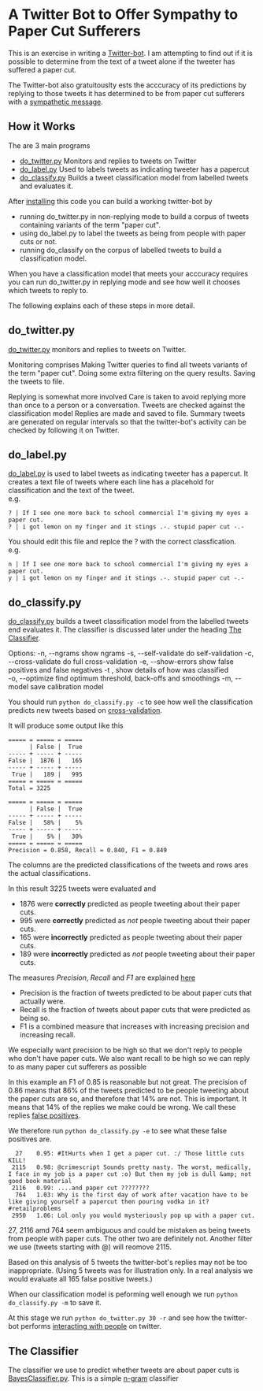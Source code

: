 A Twitter Bot to Offer Sympathy to Paper Cut Sufferers
======================================================

This is an exercise in writing a [Twitter-bot](http://twitter.com/OwwwPapercut). 
I am attempting to find out if it is possible
to determine from the text of a tweet alone if the tweeter has suffered a 
paper cut. 

The Twitter-bot also gratuitouslty ests the acccuracy of its predictions by replying to 
those tweets it has determined to be from paper cut sufferers with a 
[sympathetic message](https://github.com/peterwilliams97/twitter_bot/blob/master/do_twitter.py#L292).

How it Works
------------
The are 3 main programs

* [do_twitter.py](https://github.com/peterwilliams97/twitter_bot/blob/master/do_twitter.py) Monitors and replies to tweets on Twitter 
* [do_label.py](https://github.com/peterwilliams97/twitter_bot/blob/master/do_label.py) Used to labels tweets as indicating tweeter has a papercut 
* [do_classify.py](https://github.com/peterwilliams97/twitter_bot/blob/master/do_classify.py) Builds a tweet classification model from labelled tweets and evaluates it.  

After [installing](https://github.com/peterwilliams97/twitter_bot/blob/master/INSTALL.md) this code you can build a working twitter-bot by 
* running do_twitter.py in non-replying mode to build a corpus of tweets containing variants of the term "paper cut".
* using do_label.py to label the tweets as being from people with paper cuts or not.
* running do_classify on the corpus of labelled tweets to build a classification model.

When you have a classification model that meets your acccuracy requires you can run do_twitter.py in replying mode and see how well it chooses
which tweets to reply to. 

The following explains each of these steps in more detail.

do_twitter.py
-------------
[do_twitter.py](http://github.com/peterwilliams97/twitter_bot/blob/master/do_twitter.py) monitors and replies to tweets on Twitter.

Monitoring comprises
    Making Twitter queries to find all tweets variants of the term "paper cut".
    Doing some extra filtering on the query results.
    Saving the tweets to file.
    
Replying is somewhat more involved
    Care is taken to avoid replying more than once to a person or a conversation.
    Tweets are checked against the classification model
    Replies are made and saved to file.
    Summary tweets are generated on regular intervals so that the twitter-bot's activity can be checked by following it on Twitter.
 
do_label.py
----------- 
[do_label.py](https://github.com/peterwilliams97/twitter_bot/blob/master/do_label.py) is used to label tweets as indicating tweeter 
has a papercut.  It creates a text file of tweets where each line has a placehold for classification and the text of the tweet.     
e.g.

    ? | If I see one more back to school commercial I'm giving my eyes a paper cut.
    ? | i got lemon on my finger and it stings .-. stupid paper cut -.-

You should edit this file and replce the ? with the correct classfication.  
e.g.    

    n | If I see one more back to school commercial I'm giving my eyes a paper cut.
    y | i got lemon on my finger and it stings .-. stupid paper cut -.-    

do_classify.py
--------------    
[do_classify.py](https://github.com/peterwilliams97/twitter_bot/blob/master/do_classify.py) builds a tweet classification model from 
the labelled tweets end evaluates it. The classifier is discussed later under the heading [The Classifier](#the-classifier).

Options:
    -n, --ngrams          show ngrams
    -s, --self-validate   do self-validation
    -c, --cross-validate  do full cross-validation
    -e, --show-errors     show false positives and false negatives
    -t <string>,          show details of how <string> was classified  
    -o, --optimize        find optimum threshold, back-offs and smoothings
    -m, --model           save calibration model
    
You should run `python do_classify.py -c` to see how well the classification predicts new tweets based on 
[cross-validation](http://en.wikipedia.org/wiki/Cross-validation_\(statistics\)). 

It will produce some output like this

    ===== = ===== = =====
          | False |  True
    ----- + ----- + -----
    False |  1876 |   165
    ----- + ----- + -----
     True |   189 |   995
    ===== = ===== = =====
    Total = 3225

    ===== = ===== = =====
          | False |  True
    ----- + ----- + -----
    False |   58% |    5%
    ----- + ----- + -----
     True |    5% |   30%
    ===== = ===== = =====
    Precision = 0.858, Recall = 0.840, F1 = 0.849 

The columns are the predicted classifications of the tweets and rows ares the actual classifications.

In this result 3225 tweets were evaluated and
* 1876 were __correctly__ predicted as people tweeting about their paper cuts.   
* 995 were __correctly__ predicted as _not_ people tweeting about their paper cuts. 
* 165 were __incorrectly__ predicted as people tweeting about their paper cuts.   
* 189 were __incorrectly__ predicted as _not_ people tweeting about their paper cuts. 

The measures _Precision_, _Recall_ and _F1_ are explained 
[here](http://tomazkovacic.com/blog/74/evaluation-metrics-for-text-extraction-algorithms/)
* Precision is the fraction of tweets predicted to be about paper cuts that actually were.
* Recall is the fraction of tweets about paper cuts that were predicted as being so.
* F1 is a combined measure that increases with increasing precision and increasing recall.

We especially want precision to be high so that we don't reply to people who don't have paper cuts.
We also want recall to be high so we can reply to as many paper cut sufferers as possible 

In this example an F1 of 0.85 is reasonable but not great. The precision of 0.86 means that 86% of the tweets 
predicted to be people tweeting about the paper cuts are so, and therefore that 14% are not.
This is important. It means that 14% of the replies we make could be wrong. We call these replies 
[false positives](http://en.wikipedia.org/wiki/Type_I_and_type_II_errors#False_positive_error).

We therefore run `python do_classify.py -e` to see what these false positives are.

      27    0.95: #ItHurts when I get a paper cut. :/ Those little cuts KILL!
     2115   0.98: @crimescript Sounds pretty nasty. The worst, medically, I face in my job is a paper cut :o) But then my job is dull &amp; not good book material
     2116   0.99: ....and paper cut ????????
      764   1.03: Why is the first day of work after vacation have to be like giving yourself a papercut then pouring vodka in it? #retailproblems
     2950   1.06: Lol only you would mysteriously pop up with a paper cut. 

27, 2116 amd 764 seem ambiguous and could be mistaken as being tweets from people with paper cuts. The other two are definitely not. 
Another filter we use (tweets starting with @) will reomove 2115. 

Based on this analysis of 5 tweets the twitter-bot's replies may not be too inappropriate. (Using 5 tweets was for illustration
only. In a real analysis we would evaluate all 165 false positive tweets.)

When our classification model is peforming well enough we run `python do_classify.py -m` to save it.

At this stage we run `python do_twitter.py 30 -r` and see how the twitter-bot performs 
[interacting with people](http://twitter.com/OwwwPapercut/favorites) on twitter.

The Classifier
--------------  
The classifier we use to predict whether tweets are about paper cuts is 
[BayesClassifier.py](https://github.com/peterwilliams97/twitter_bot/blob/master/BayesClassifier.py). This is a simple
[n-gram](http://www.mit.edu/~6.863/spring2011/readings/ngrampages.pdf) classifier
